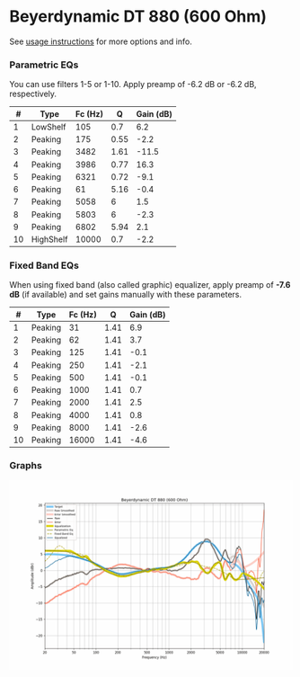 # Beyerdynamic DT 880 (600 Ohm)
See [usage instructions](https://github.com/jaakkopasanen/AutoEq#usage) for more options and info.

### Parametric EQs
You can use filters 1-5 or 1-10. Apply preamp of -6.2 dB or -6.2 dB, respectively.

|   # | Type      |   Fc (Hz) |    Q |   Gain (dB) |
|-----|-----------|-----------|------|-------------|
|   1 | LowShelf  |       105 | 0.7  |         6.2 |
|   2 | Peaking   |       175 | 0.55 |        -2.2 |
|   3 | Peaking   |      3482 | 1.61 |       -11.5 |
|   4 | Peaking   |      3986 | 0.77 |        16.3 |
|   5 | Peaking   |      6321 | 0.72 |        -9.1 |
|   6 | Peaking   |        61 | 5.16 |        -0.4 |
|   7 | Peaking   |      5058 | 6    |         1.5 |
|   8 | Peaking   |      5803 | 6    |        -2.3 |
|   9 | Peaking   |      6802 | 5.94 |         2.1 |
|  10 | HighShelf |     10000 | 0.7  |        -2.2 |

### Fixed Band EQs
When using fixed band (also called graphic) equalizer, apply preamp of **-7.6 dB** (if available) and set gains manually with these parameters.

|   # | Type    |   Fc (Hz) |    Q |   Gain (dB) |
|-----|---------|-----------|------|-------------|
|   1 | Peaking |        31 | 1.41 |         6.9 |
|   2 | Peaking |        62 | 1.41 |         3.7 |
|   3 | Peaking |       125 | 1.41 |        -0.1 |
|   4 | Peaking |       250 | 1.41 |        -2.1 |
|   5 | Peaking |       500 | 1.41 |        -0.1 |
|   6 | Peaking |      1000 | 1.41 |         0.7 |
|   7 | Peaking |      2000 | 1.41 |         2.5 |
|   8 | Peaking |      4000 | 1.41 |         0.8 |
|   9 | Peaking |      8000 | 1.41 |        -2.6 |
|  10 | Peaking |     16000 | 1.41 |        -4.6 |

### Graphs
![](./Beyerdynamic%20DT%20880%20(600%20Ohm).png)

